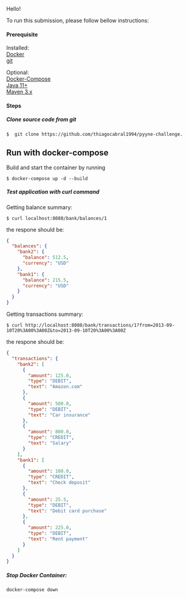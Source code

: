 Hello!

To run this submission, please follow bellow instructions:

#### Prerequisite 

Installed:   
[Docker](https://www.docker.com/)   
[git](https://www.digitalocean.com/community/tutorials/how-to-contribute-to-open-source-getting-started-with-git)   

Optional:   
[Docker-Compose](https://docs.docker.com/compose/install/)   
[Java 11+](https://www.oracle.com/technetwork/java/javase/overview/index.html)   
[Maven 3.x](https://maven.apache.org/install.html)

#### Steps

##### Clone source code from git
```
$  git clone https://github.com/thiagocabral1994/pyyne-challenge.
```

## Run with docker-compose 

Build and start the container by running

```
$ docker-compose up -d --build 
```

##### Test application with ***curl*** command

Getting balance summary:
```
$ curl localhost:8080/bank/balances/1
```

the respone should be:
```json
{
  "balances": {
    "bank2": {
      "balance": 512.5,
      "currency": "USD"
    },
    "bank1": {
      "balance": 215.5,
      "currency": "USD"
    }
  }
}
```

Getting transactions summary:
```
$ curl http://localhost:8080/bank/transactions/1?from=2013-09-10T20%3A00%3A00Z&to=2013-09-10T20%3A00%3A00Z
```

the respone should be:
```json
{
  "transactions": {
    "bank2": [
      {
        "amount": 125.0,
        "type": "DEBIT",
        "text": "Amazon.com"
      },
      {
        "amount": 500.0,
        "type": "DEBIT",
        "text": "Car insurance"
      },
      {
        "amount": 800.0,
        "type": "CREDIT",
        "text": "Salary"
      }
    ],
    "bank1": [
      {
        "amount": 100.0,
        "type": "CREDIT",
        "text": "Check deposit"
      },
      {
        "amount": 25.5,
        "type": "DEBIT",
        "text": "Debit card purchase"
      },
      {
        "amount": 225.0,
        "type": "DEBIT",
        "text": "Rent payment"
      }
    ]
  }
}
```

##### Stop Docker Container:
```
docker-compose down
```
